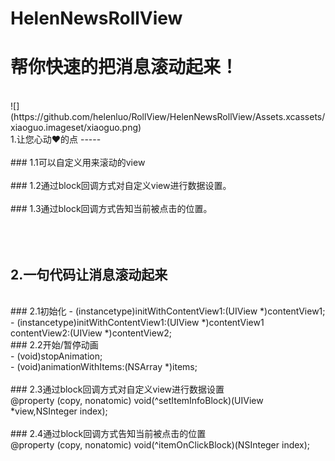 # HelenNewsRollView
帮你快速的把消息滚动起来！
=====
<br>
![](https://github.com/helenluo/RollView/HelenNewsRollView/Assets.xcassets/xiaoguo.imageset/xiaoguo.png)
<br>
1.让您心动❤️的点
-----
<br><br>
### 1.1可以自定义用来滚动的view
<br><br>
### 1.2通过block回调方式对自定义view进行数据设置。
<br><br>
### 1.3通过block回调方式告知当前被点击的位置。

<br><br>
2.一句代码让消息滚动起来
------
<br>
### 2.1初始化
- (instancetype)initWithContentView1:(UIView *)contentView1;
- (instancetype)initWithContentView1:(UIView *)contentView1 contentView2:(UIView *)contentView2;
<br>
### 2.2开始/暂停动画
<br>
- (void)stopAnimation;
<br>
- (void)animationWithItems:(NSArray *)items;
<br><br>
### 2.3通过block回调方式对自定义view进行数据设置
<br>
@property (copy, nonatomic) void(^setItemInfoBlock)(UIView *view,NSInteger index);
<br><br>
### 2.4通过block回调方式告知当前被点击的位置
<br>
@property (copy, nonatomic) void(^itemOnClickBlock)(NSInteger index); 
